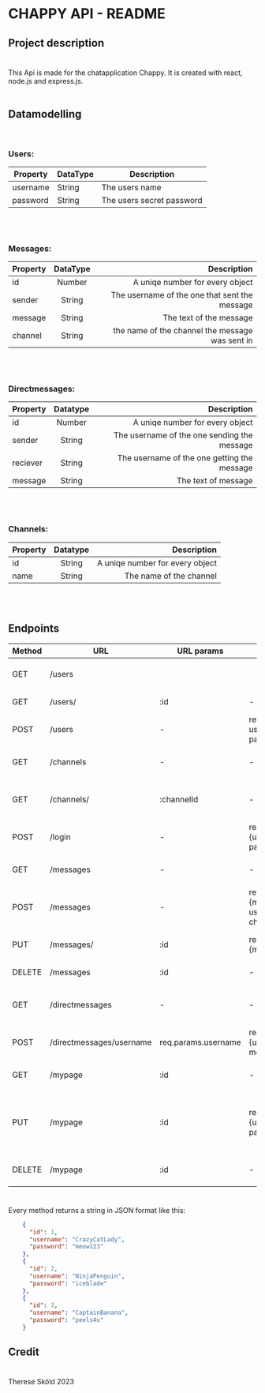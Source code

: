 # CHAPPY API - README

## Project description
#
This Api is made for the chatapplication Chappy. It is created with react, node.js and express.js.
<br><br>
## Datamodelling
<br>

### Users:
|Property|DataType|Description|
|--------|--------|-----------|
|username|String|The users name|
|password|String|The users secret password|  
<br><br>


### Messages:

|Property|DataType|Description|
|:-------|  :---: |----------:|
|id      | Number | A uniqe number for every object| 
|sender  | String | The username of the one that sent the message|
|message | String | The text of the message|
|channel | String | the name of the channel the message was sent in|

<br><br>

### Directmessages:

|Property|Datatype|Description|
|:-------| :-----:| ---------:|
| id     | Number | A uniqe number for every object |
| sender | String | The username of the one sending the message|
| reciever| String | The username of the one getting the message|
| message | String | The text of message|

<br><br>



### Channels:

|Property|Datatype|Description|
|:-------| :-----:| ---------:|
| id     | String | A uniqe number for every object |
| name | String | The name of the channel|

<br><br>      

## Endpoints

|Method|URL   |URL params| Body| Response|
|:-----|------|----------|-----|---------|
| GET  |/users|          |     | List with all the users|
| GET  |/users/|:id|-|A specific user|
| POST |/users| - | req.body: { username, password}| Adds a new user|
| GET  | /channels|-|-| List with all the channels|
| GET  |/channels/|:channelId|-|A specific channel based on id|
| POST |/login|-|req.body: {username, password}| sends a request to login|
| GET |/messages|-|-|List with all the messages|
| POST|/messages|-|req.body: {message, username, channel} | sends a new message|
| PUT |/messages/|:id| req.body: {message}| changes a existing message|
| DELETE | /messages|:id|-|deletes a message|
| GET |/directmessages|-|-| List with all the direct messages|
| POST|/directmessages/username|req.params.username| req.body {username, message}
| GET |/mypage|:id|-|get a specific user|
| PUT |/mypage|:id|re.body: {username, password}| change a existing users username or password|
| DELETE|/mypage|:id|-|deletes a specific user|

# 
Every method returns a string in JSON format like this:

```json
    {
      "id": 1,
      "username": "CrazyCatLady",
      "password": "meow123"
    },
    {
      "id": 2,
      "username": "NinjaPenguin",
      "password": "iceblade"
    },
    {
      "id": 3,
      "username": "CaptainBanana",
      "password": "peels4u"
    }
```
## Credit
#
Therese Sköld 2023
